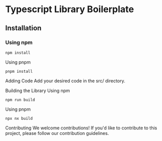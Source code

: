 # Typescript Library Boilerplate

## Installation

### Using npm

```
npm install
```
Using pnpm
```
pnpm install
```
Adding Code
Add your desired code in the src/ directory.

Building the Library
Using npm
```
npm run build
```
Using pnpm
```
npx nx build
```
Contributing
We welcome contributions! If you'd like to contribute to this project, please follow our contribution guidelines.

